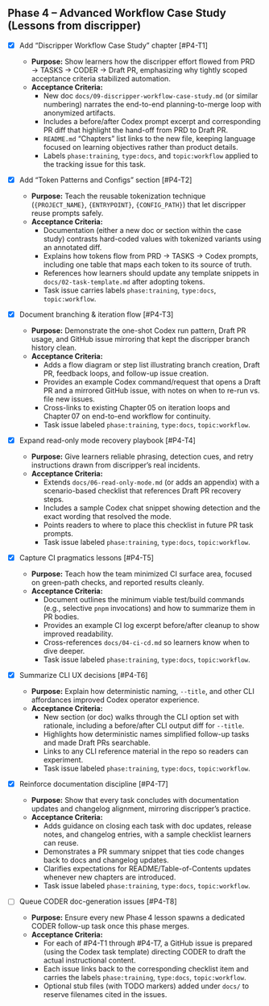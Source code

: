 ## Phase 4 – Advanced Workflow Case Study (Lessons from discripper)

- [x] Add “Discripper Workflow Case Study” chapter [#P4-T1]
  - **Purpose:** Show learners how the discripper effort flowed from PRD → TASKS → CODER → Draft PR, emphasizing why tightly scoped acceptance criteria stabilized automation.
  - **Acceptance Criteria:**
    - New doc `docs/09-discripper-workflow-case-study.md` (or similar numbering) narrates the end-to-end planning-to-merge loop with anonymized artifacts.
    - Includes a before/after Codex prompt excerpt and corresponding PR diff that highlight the hand-off from PRD to Draft PR.
    - `README.md` “Chapters” list links to the new file, keeping language focused on learning objectives rather than product details.
    - Labels `phase:training`, `type:docs`, and `topic:workflow` applied to the tracking issue for this task.

- [x] Add “Token Patterns and Configs” section [#P4-T2]
  - **Purpose:** Teach the reusable tokenization technique (`{PROJECT_NAME}`, `{ENTRYPOINT}`, `{CONFIG_PATH}`) that let discripper reuse prompts safely.
  - **Acceptance Criteria:**
    - Documentation (either a new doc or section within the case study) contrasts hard-coded values with tokenized variants using an annotated diff.
    - Explains how tokens flow from PRD → TASKS → Codex prompts, including one table that maps each token to its source of truth.
    - References how learners should update any template snippets in `docs/02-task-template.md` after adopting tokens.
    - Task issue carries labels `phase:training`, `type:docs`, `topic:workflow`.

- [x] Document branching & iteration flow [#P4-T3]
  - **Purpose:** Demonstrate the one-shot Codex run pattern, Draft PR usage, and GitHub issue mirroring that kept the discripper branch history clean.
  - **Acceptance Criteria:**
    - Adds a flow diagram or step list illustrating branch creation, Draft PR, feedback loops, and follow-up issue creation.
    - Provides an example Codex command/request that opens a Draft PR and a mirrored GitHub issue, with notes on when to re-run vs. file new issues.
    - Cross-links to existing Chapter 05 on iteration loops and Chapter 07 on end-to-end workflow for continuity.
    - Task issue labeled `phase:training`, `type:docs`, `topic:workflow`.

- [x] Expand read-only mode recovery playbook [#P4-T4]
  - **Purpose:** Give learners reliable phrasing, detection cues, and retry instructions drawn from discripper’s real incidents.
  - **Acceptance Criteria:**
    - Extends `docs/06-read-only-mode.md` (or adds an appendix) with a scenario-based checklist that references Draft PR recovery steps.
    - Includes a sample Codex chat snippet showing detection and the exact wording that resolved the mode.
    - Points readers to where to place this checklist in future PR task prompts.
    - Task issue labeled `phase:training`, `type:docs`, `topic:workflow`.

- [x] Capture CI pragmatics lessons [#P4-T5]
  - **Purpose:** Teach how the team minimized CI surface area, focused on green-path checks, and reported results cleanly.
  - **Acceptance Criteria:**
    - Document outlines the minimum viable test/build commands (e.g., selective `pnpm` invocations) and how to summarize them in PR bodies.
    - Provides an example CI log excerpt before/after cleanup to show improved readability.
    - Cross-references `docs/04-ci-cd.md` so learners know when to dive deeper.
    - Task issue labeled `phase:training`, `type:docs`, `topic:workflow`.

- [x] Summarize CLI UX decisions [#P4-T6]
  - **Purpose:** Explain how deterministic naming, `--title`, and other CLI affordances improved Codex operator experience.
  - **Acceptance Criteria:**
    - New section (or doc) walks through the CLI option set with rationale, including a before/after CLI output diff for `--title`.
    - Highlights how deterministic names simplified follow-up tasks and made Draft PRs searchable.
    - Links to any CLI reference material in the repo so readers can experiment.
    - Task issue labeled `phase:training`, `type:docs`, `topic:workflow`.

- [x] Reinforce documentation discipline [#P4-T7]
  - **Purpose:** Show that every task concludes with documentation updates and changelog alignment, mirroring discripper’s practice.
  - **Acceptance Criteria:**
    - Adds guidance on closing each task with doc updates, release notes, and changelog entries, with a sample checklist learners can reuse.
    - Demonstrates a PR summary snippet that ties code changes back to docs and changelog updates.
    - Clarifies expectations for README/Table-of-Contents updates whenever new chapters are introduced.
    - Task issue labeled `phase:training`, `type:docs`, `topic:workflow`.

- [ ] Queue CODER doc-generation issues [#P4-T8]
  - **Purpose:** Ensure every new Phase 4 lesson spawns a dedicated CODER follow-up task once this phase merges.
  - **Acceptance Criteria:**
    - For each of #P4-T1 through #P4-T7, a GitHub issue is prepared (using the Codex task template) directing CODER to draft the actual instructional content.
    - Each issue links back to the corresponding checklist item and carries the labels `phase:training`, `type:docs`, `topic:workflow`.
    - Optional stub files (with TODO markers) added under `docs/` to reserve filenames cited in the issues.
